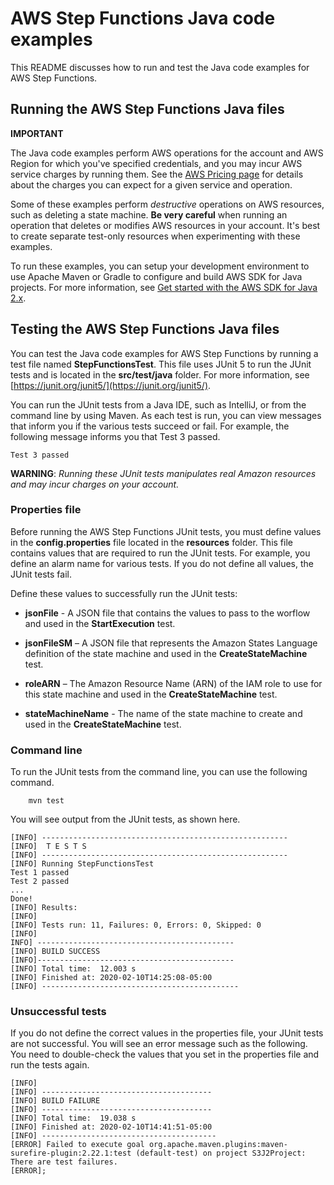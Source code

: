 # AWS Step Functions Java code examples

This README discusses how to run and test the Java code examples for AWS Step Functions.

## Running the AWS Step Functions Java files

**IMPORTANT**

The Java code examples perform AWS operations for the account and AWS Region for which you've specified credentials, and you may incur AWS service charges by running them. See the [AWS Pricing page](https://aws.amazon.com/pricing/) for details about the charges you can expect for a given service and operation.   

Some of these examples perform *destructive* operations on AWS resources, such as deleting a state machine. **Be very careful** when running an operation that deletes or modifies AWS resources in your account. It's best to create separate test-only resources when experimenting with these examples.

To run these examples, you can setup your development environment to use Apache Maven or Gradle to configure and build AWS SDK for Java projects. For more information, 
see [Get started with the AWS SDK for Java 2.x](https://docs.aws.amazon.com/sdk-for-java/latest/developer-guide/get-started.html). 


 ## Testing the AWS Step Functions Java files

You can test the Java code examples for AWS Step Functions by running a test file named **StepFunctionsTest**. This file uses JUnit 5 to run the JUnit tests and is located in the **src/test/java** folder. For more information, see [https://junit.org/junit5/](https://junit.org/junit5/).

You can run the JUnit tests from a Java IDE, such as IntelliJ, or from the command line by using Maven. As each test is run, you can view messages that inform you if the various tests succeed or fail. For example, the following message informs you that Test 3 passed.

	Test 3 passed

**WARNING**: _Running these JUnit tests manipulates real Amazon resources and may incur charges on your account._

 ### Properties file
Before running the AWS Step Functions JUnit tests, you must define values in the **config.properties** file located in the **resources** folder. This file contains values that are required to run the JUnit tests. For example, you define an alarm name for various tests. If you do not define all values, the JUnit tests fail.

Define these values to successfully run the JUnit tests:

- **jsonFile** - A JSON file that contains the values to pass to the worflow and used in the **StartExecution** test.

- **jsonFileSM** – A JSON file that represents the Amazon States Language definition of the state machine and used in the **CreateStateMachine** test.

- **roleARN** – The Amazon Resource Name (ARN) of the IAM role to use for this state machine and used in the **CreateStateMachine** test.

- **stateMachineName** - The name of the state machine to create and used in the **CreateStateMachine** test.

### Command line

To run the JUnit tests from the command line, you can use the following command.

		mvn test

You will see output from the JUnit tests, as shown here.

	[INFO] -------------------------------------------------------
	[INFO]  T E S T S
	[INFO] -------------------------------------------------------
	[INFO] Running StepFunctionsTest
	Test 1 passed
	Test 2 passed
	...
	Done!
	[INFO] Results:
	[INFO]
	[INFO] Tests run: 11, Failures: 0, Errors: 0, Skipped: 0
	[INFO]
	INFO] --------------------------------------------
	[INFO] BUILD SUCCESS
	[INFO]--------------------------------------------
	[INFO] Total time:  12.003 s
	[INFO] Finished at: 2020-02-10T14:25:08-05:00
	[INFO] --------------------------------------------

### Unsuccessful tests

If you do not define the correct values in the properties file, your JUnit tests are not successful. You will see an error message such as the following. You need to double-check the values that you set in the properties file and run the tests again.

	[INFO]
	[INFO] --------------------------------------
	[INFO] BUILD FAILURE
	[INFO] --------------------------------------
	[INFO] Total time:  19.038 s
	[INFO] Finished at: 2020-02-10T14:41:51-05:00
	[INFO] ---------------------------------------
	[ERROR] Failed to execute goal org.apache.maven.plugins:maven-surefire-plugin:2.22.1:test (default-test) on project S3J2Project:  There are test failures.
	[ERROR];
